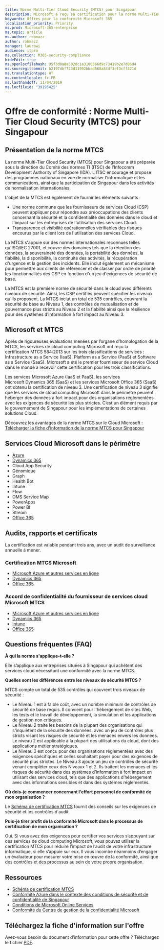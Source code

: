 ```yaml
---
title: Norme Multi-Tier Cloud Security (MTCS) pour Singapour
description: Microsoft a reçu sa certification pour la norme Multi-Tier Cloud Security (MTCS) pour Singapour.
keywords: Offres pour la conformité Microsoft 365
localization_priority: Priority
ms.prod: Microsoft-365-enterprise
ms.topic: article
ms.author: robmazz
author: robmazz
manager: laurawi
audience: itpro
ms.collection: M365-security-compliance
hideEdit: true
ms.openlocfilehash: 95f3d0a8a502dc1a3100366d9c73419b2e7d06d4
ms.sourcegitcommit: b2197dbf723d11992bbad568a84df3ef3cff421d
ms.translationtype: HT
ms.contentlocale: fr-FR
ms.lasthandoff: 11/04/2019
ms.locfileid: "39195425"
---
```

# <a name="compliance-offering-multi-tier-cloud-security-mtcs-standard-for-singapore"></a>Offre de conformité : Norme Multi-Tier Cloud Security (MTCS) pour Singapour

## <a name="mtcs-overview"></a>Présentation de la norme MTCS

La norme Multi-Tier Cloud Security (MTCS) pour Singapour a été préparée sous la direction du Comité des normes TI (ITSC) de l’Infocomm Development Authority of Singapore (IDA). L'ITSC encourage et propose des programmes nationaux en vue de normaliser l'informatique et les communications, ainsi que la participation de Singapour dans les activités de normalisation internationales.

L'objet de la MTCS est également de fournir les éléments suivants :

- Une norme commune que les fournisseurs de services Cloud (CSP) peuvent appliquer pour répondre aux préoccupations des clients concernant la sécurité et la confidentialité des données dans le cloud et l'impact sur les entreprises de l'utilisation des services Cloud.
- Transparence et visibilité opérationnelles vérifiables des risques encourus par le client lors de l'utilisation des services Cloud.

La MTCS s'appuie sur des normes internationales reconnues telles qu'ISO/IEC 27001, et couvre des domaines tels que la rétention des données, la souveraineté des données, la portabilité des données, la fiabilité, la disponibilité, la continuité des activités, la récupération d'urgence et la gestion des incidents. Elle inclut également un mécanisme pour permettre aux clients de référencer et de classer par ordre de priorité les fonctionnalités des CSP en fonction d'un jeu d'exigences de sécurité de base.

La MTCS est la première norme de sécurité dans le cloud avec différents niveaux de sécurité. Ainsi, les CSP certifiés peuvent spécifier les niveaux qu'ils proposent. La MTCS inclut un total de 535 contrôles, couvrant la sécurité de base au Niveau 1, des contrôles de mutualisation et de gouvernance plus stricts au Niveau 2 et la fiabilité ainsi que la résilience pour des systèmes d’information à fort impact au Niveau 3.

## <a name="microsoft-and-mtcs"></a>Microsoft et MTCS

Après de rigoureuses évaluations menées par l’organe d’homologation de la MTCS, les services de cloud computing Microsoft ont reçu la certification MTCS 584:2013 sur les trois classifications de services : Infrastructure as a Service (IaaS), Platform as a Service (PaaS) et Software as a Service (SaaS). Microsoft a été le premier fournisseur de service Cloud dans le monde à recevoir cette certification pour les trois classifications.

Les services Microsoft Azure (IaaS et PaaS), les services Microsoft Dynamics 365 (SaaS) et les services Microsoft Office 365 (SaaS) ont obtenu la certification de niveau 3. Une certification de niveau 3 signifie que les services de cloud computing Microsoft dans le périmètre peuvent héberger des données à fort impact pour des organisations réglementées avec les exigences de sécurité les plus strictes. C’est un élément requis par le gouvernement de Singapour pour les implémentations de certaines solutions Cloud.

Découvrez les avantages de la norme MTCS sur le Cloud Microsoft : [Télécharger la fiche d'information de la norme MTCS pour Singapour](https://aka.ms/mtcs-backgrounder)

## <a name="microsoft-in-scope-cloud-services"></a>Services Cloud Microsoft dans le périmètre

- [Azure](https://go.microsoft.com/fwlink/p/?linkid=2092718)
- [Dynamics 365](https://go.microsoft.com/fwlink/p/?linkid=2051700)
- Cloud App Security
- Génomique
- Graph
- Health Bot
- Intune
- Flow
- OMS Service Map
- PowerApps
- Power BI
- Stream
- [Office 365](https://go.microsoft.com/fwlink/p/?LinkID=2077751)

## <a name="audits-reports-and-certificates"></a>Audits, rapports et certificats

La certification est valable pendant trois ans, avec un audit de surveillance annuelle à mener.

### <a name="microsoft-mtcs-certification"></a>Certification MTCS Microsoft

- [Microsoft Azure et autres services en ligne](https://go.microsoft.com/fwlink/p/?linkid=2092614)
- [Dynamics 365](https://go.microsoft.com/fwlink/p/?linkid=2092451)
- [Office 365](https://go.microsoft.com/fwlink/p/?linkid=2092719)

### <a name="microsoft-mtcs-cloud-service-provider-disclosure"></a>Accord de confidentialité du fournisseur de services cloud Microsoft MTCS

- [Microsoft Azure et autres services en ligne](https://go.microsoft.com/fwlink/p/?linkid=2092614)
- [Dynamics 365](https://go.microsoft.com/fwlink/p/?linkid=2092720)
- [Intune](https://go.microsoft.com/fwlink/p/?linkid=2099397)
- [Office 365](https://go.microsoft.com/fwlink/p/?linkid=2092550)

## <a name="frequently-asked-questions"></a>Questions fréquentes (FAQ)

**À qui la norme s'applique-t-elle ?**

Elle s’applique aux entreprises situées à Singapour qui achètent des services cloud nécessitant une conformité avec la norme MTCS.

**Quelles sont les différences entre les niveaux de sécurité MTCS ?**

MTCS compte un total de 535 contrôles qui couvrent trois niveaux de sécurité :

- Le Niveau 1 est à faible coût, avec un nombre minimum de contrôles de sécurité de base requis. Il convient pour l'hébergement de sites Web, les tests et le travail de développement, la simulation et les applications de gestion non critiques.
- Le Niveau 2 traite les besoins de la plupart des organisations qui s'inquiètent de la sécurité des données, avec un jeu de contrôles plus stricts visant les risques de sécurité et les menaces envers les données. Le niveau 2 est applicable à la plupart des utilisations du cloud, dont des applications métier stratégiques.
- Le Niveau 3 est conçu pour des organisations réglementées avec des exigences spécifiques et celles souhaitant payer pour des exigences de sécurité plus strictes. Le Niveau 3 ajoute un jeu de contrôles de sécurité venant compléter ceux des Niveaux 1 et 2. Ils traitent les menaces et les risques de sécurité dans des systèmes d’information à fort impact en utilisant des services cloud, tels que des applications d’hébergement avec des informations sensibles et dans des systèmes réglementés.

**Où dois-je commencer concernant l'effort personnel de conformité de mon organisation ?**

Le [Schéma de certification MTCS](https://go.microsoft.com/fwlink/p/?linkid=2099490) fournit des conseils sur les exigences de sécurité et les contrôles d'audit.

**Puis-je tirer profit de la conformité Microsoft dans le processus de certification de mon organisation ?**

Oui. Si vous avez des exigences pour certifier vos services s’appuyant sur ces services de cloud computing Microsoft, vous pouvez utiliser la certification MTCS pour réduire l’impact de l’audit de votre infrastructure informatique, si elle s’appuie sur eux. Il vous incombe néanmoins d’engager un évaluateur pour mesurer votre mise en œuvre de la conformité, ainsi que des contrôles et des processus au sein de votre propre organisation.

## <a name="resources"></a>Ressources

- [Schéma de certification MTCS](https://go.microsoft.com/fwlink/p/?linkid=2092918)
- [Conformité Azure dans le contexte des conditions de sécurité et de confidentialité de Singapour](https://aka.ms/azurecompliancesingapore)
- [Conditions de Microsoft Online Services](https://aka.ms/Online-Services-Terms)
- [Conformité du Centre de gestion de la confidentialité Microsoft](https://www.microsoft.com/trust-center/compliance/compliance-overview)

## <a name="download-the-offering-backgrounder"></a>Téléchargez la fiche d'information sur l'offre

Avez-vous besoin du document d’information pour cette offre ? Téléchargez le fichier [PDF](https://download.microsoft.com/download/3/1/A/31AA4618-A5AE-4013-832B-C7A23CEBC26E/MCTS_Compliance_Backgrounder.pdf).
